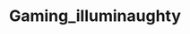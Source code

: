 ---
title: Gaming_illuminaughty
crosslinks:
- BlackPeopleTwitter
- pcgaming
- livven
- paragon
- hardwareswap
- Blackfellas
---